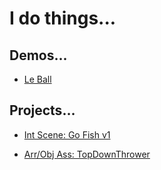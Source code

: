 # I do things...

## Demos...
- [Le Ball](le-ball)


## Projects...

- [Int Scene: Go Fish v1](go-fish)

- [Arr/Obj Ass: TopDownThrower](tds-card)